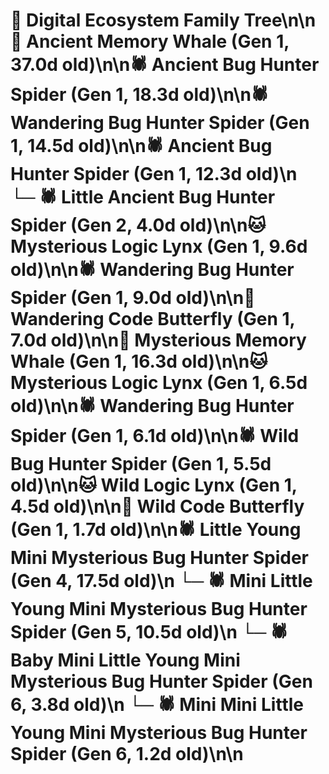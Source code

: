 # 🌳 Digital Ecosystem Family Tree\n\n🐋 Ancient Memory Whale (Gen 1, 37.0d old)\n\n🕷️ Ancient Bug Hunter Spider (Gen 1, 18.3d old)\n\n🕷️ Wandering Bug Hunter Spider (Gen 1, 14.5d old)\n\n🕷️ Ancient Bug Hunter Spider (Gen 1, 12.3d old)\n  └─ 🕷️ Little Ancient Bug Hunter Spider (Gen 2, 4.0d old)\n\n🐱 Mysterious Logic Lynx (Gen 1, 9.6d old)\n\n🕷️ Wandering Bug Hunter Spider (Gen 1, 9.0d old)\n\n🦋 Wandering Code Butterfly (Gen 1, 7.0d old)\n\n🐋 Mysterious Memory Whale (Gen 1, 16.3d old)\n\n🐱 Mysterious Logic Lynx (Gen 1, 6.5d old)\n\n🕷️ Wandering Bug Hunter Spider (Gen 1, 6.1d old)\n\n🕷️ Wild Bug Hunter Spider (Gen 1, 5.5d old)\n\n🐱 Wild Logic Lynx (Gen 1, 4.5d old)\n\n🦋 Wild Code Butterfly (Gen 1, 1.7d old)\n\n🕷️ Little Young Mini Mysterious Bug Hunter Spider (Gen 4, 17.5d old)\n  └─ 🕷️ Mini Little Young Mini Mysterious Bug Hunter Spider (Gen 5, 10.5d old)\n    └─ 🕷️ Baby Mini Little Young Mini Mysterious Bug Hunter Spider (Gen 6, 3.8d old)\n    └─ 🕷️ Mini Mini Little Young Mini Mysterious Bug Hunter Spider (Gen 6, 1.2d old)\n\n